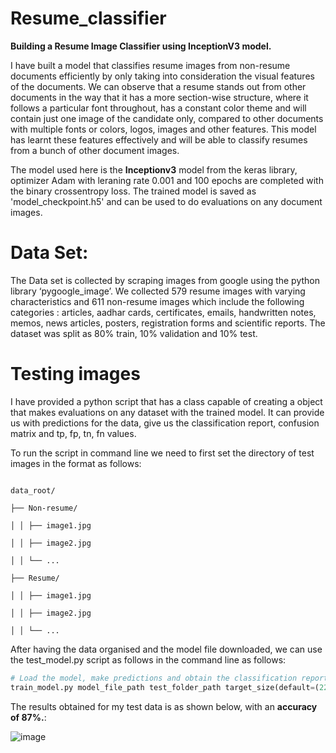 # Resume_classifier
**Building a Resume Image Classifier using InceptionV3 model.** 

I have built a model that classifies resume images from non-resume documents efficiently by only taking into consideration the visual features of the documents. We can observe that a resume stands out from other documents in the way that it has a more section-wise structure, where it follows a particular font throughout, has a constant color theme and will contain just one image of the candidate only, compared to other documents with multiple fonts or colors, logos, images and other features. This model has learnt these features effectively and will be able to classify resumes from a bunch of other document images.

The model used here is the **Inceptionv3** model from the keras library, optimizer Adam with leraning rate 0.001 and 100 epochs are completed with the binary crossentropy loss.
The trained model is saved as 'model_checkpoint.h5' and can be used to do evaluations on any document images.

# Data Set:
The Data set is collected by scraping images from google using the python library ‘pygoogle_image’. We collected 579 resume images with varying characteristics and 611 non-resume images which include the following categories : articles, aadhar cards, certificates, emails, handwritten notes, memos, news articles, posters, registration forms and scientific reports. The dataset was split as 80% train, 10% validation and 10% test.

# Testing images

I have provided a python script that has a class capable of creating a object that makes evaluations on any dataset with the trained model. It can provide us with predictions for the data, give us the classification report, confusion matrix and tp, fp, tn, fn values.

To run the script in command line we need to first set the directory of test images in the format as follows:
```plaintext

data_root/

├── Non-resume/

│ │ ├── image1.jpg

│ │ ├── image2.jpg

│ │ └── ...

├── Resume/

│ │ ├── image1.jpg

│ │ ├── image2.jpg

│ │ └── ...
```
After having the data organised and the model file downloaded, we can use the test_model.py script as follows in the command line as follows:

```python
# Load the model, make predictions and obtain the classification report and confusion matrix, both visualised and saved.
train_model.py model_file_path test_folder_path target_size(default=(224, 224)) batch_size(default=16)
```
The results obtained for my test data is as shown below, with an **accuracy of 87%.**:

![image](https://github.com/ASHIPAUL27/Resume_classifier/assets/152466355/9a90b9b3-0121-4ba1-88cf-1d0067c44ac0)



